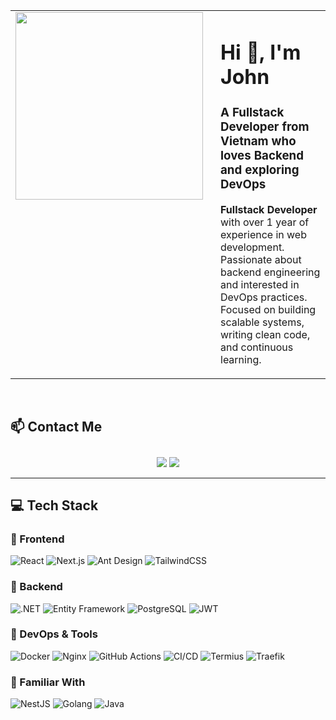 <table>
  <tr>
    <td width="300" align="center" valign="top">
      <img src="https://i.pinimg.com/originals/e4/26/70/e426702edf874b181aced1e2fa5c6cde.gif" width="300" />
    </td>
    <td style="padding-left: 20px;" valign="top">
      <h1>Hi 👋, I'm John</h1>
      <h3>A Fullstack Developer from Vietnam who loves Backend and exploring DevOps</h3>
      <p>
        <strong>Fullstack Developer</strong> with over 1 year of experience in web development.<br>
        Passionate about backend engineering and interested in DevOps practices.<br>
        Focused on building scalable systems, writing clean code, and continuous learning.
      </p>
    </td>
  </tr>
</table>



<br />



## 📫 Contact Me
<p align="center" style="padding-top: 10px;">
  <a href="mailto:khoidang2110@gmail.com"><img src="https://img.shields.io/badge/Gmail-khoidang2110@gmail.com-D14836?style=for-the-badge&logo=gmail&logoColor=white"/></a>
  <a href="https://github.com/khoidang2110"><img src="https://img.shields.io/badge/GitHub-khoidang2110-2088FF?style=for-the-badge&logo=github&logoColor=white"/></a>
</p>

---

## 💻 Tech Stack

### 🔸 Frontend
![React](https://img.shields.io/badge/React-61DAFB?style=for-the-badge&logo=react&logoColor=black)
![Next.js](https://img.shields.io/badge/Next.js-000000?style=for-the-badge&logo=nextdotjs&logoColor=white)
![Ant Design](https://img.shields.io/badge/Ant%20Design-0170FE?style=for-the-badge&logo=ant-design&logoColor=white)
![TailwindCSS](https://img.shields.io/badge/Tailwind%20CSS-38B2AC?style=for-the-badge&logo=tailwind-css&logoColor=white)

### 🔸 Backend
![.NET](https://img.shields.io/badge/.NET-512BD4?style=for-the-badge&logo=dotnet&logoColor=white)
![Entity Framework](https://img.shields.io/badge/EF%20Core-512BD4?style=for-the-badge&logo=dotnet&logoColor=white)
![PostgreSQL](https://img.shields.io/badge/PostgreSQL-4169E1?style=for-the-badge&logo=postgresql&logoColor=white)
![JWT](https://img.shields.io/badge/JWT-000000?style=for-the-badge&logo=jsonwebtokens&logoColor=white)

### 🚀 DevOps & Tools
![Docker](https://img.shields.io/badge/Docker-2496ED?style=for-the-badge&logo=docker&logoColor=white)
![Nginx](https://img.shields.io/badge/Nginx-009639?style=for-the-badge&logo=nginx&logoColor=white)
![GitHub Actions](https://img.shields.io/badge/GitHub%20Actions-2088FF?style=for-the-badge&logo=github-actions&logoColor=white)
![CI/CD](https://img.shields.io/badge/CI/CD-000000?style=for-the-badge&logo=github&logoColor=white)
![Termius](https://img.shields.io/badge/Termius-3B4F5C?style=for-the-badge&logo=gnome-terminal&logoColor=white)
![Traefik](https://img.shields.io/badge/Traefik-24A1C1?style=for-the-badge&logo=traefikmesh&logoColor=white)

### 🧩 Familiar With
![NestJS](https://img.shields.io/badge/NestJS-E0234E?style=for-the-badge&logo=nestjs&logoColor=white)
![Golang](https://img.shields.io/badge/Golang-00ADD8?style=for-the-badge&logo=go&logoColor=white)
![Java](https://img.shields.io/badge/Java-007396?style=for-the-badge&logo=java&logoColor=white)



